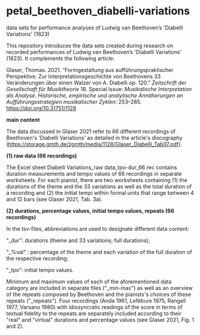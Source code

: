 # petal_beethoven_diabelli-variations
data sets for performance analyses of Ludwig van Beethoven’s 'Diabelli Variations' (1823)

This repository introduces the data sets created during research on recorded performances of Ludwig van Beethoven’s 'Diabelli Variations' (1823). It complements the following article:

Glaser, Thomas. 2021. “Formgestaltung aus aufführungspraktischer Perspektive. Zur Interpretationsgeschichte von Beethovens 33 Veränderungen über einen Walzer von A. Diabelli op. 120.” *Zeitschrift der Gesellschaft für Musiktheorie* 18. Special Issue: *Musikalische Interpretation als Analyse. Historische, empirische und analytische Annäherungen an Aufführungsstrategien musikalischer Zyklen*: 253–285. https://doi.org/10.31751/1128

**main content**

The data discussed in Glaser 2021 refer to 66 different recordings of Beethoven's 'Diabelli Variations' as detailed in the article's discography (https://storage.gmth.de/zgmth/media/1128/Glaser_Diabelli_Tab07.pdf).

**(1) raw data (66 recordings)**

The Excel sheet Diabelli Variations_raw data_tpo-dur_66 rec contains duration measurements and tempo values of 66 recordings in separate worksheets. For each pianist, there are two worksheets containing (1) the durations of the theme and the 33 variations as well as the total duration of a recording and (2) the initial tempi within formal units that range between 4 and 12 bars (see Glaser 2021, Tab. 3a).

**(2) durations, percentage values, initial tempo values, repeats (66 recordings)**

In the tsv-files, abbreviations are used to designate different data content:

"_dur": durations (theme and 33 variations; full durations);

"_%val" : percentage of the theme and each variation of the full duration of the respective recording;

"_tpo": initial tempo values.

Minimum and maximum values of each of the aforementioned data category are included in separate files ("_min-max") as well as an overview of the repeats composed by Beethoven and the pianists's choices of these repeats ("_repeats"). Four recordings (Anda 1961, Lefébure 1975, Rangell 1977, Varsano 1980) with idiosyncratic readings of the score in terms of textual fidelity to the repeats are separately included according to their "real" and "virtual" durations and percentage values (see Glaser 2021, Fig. 1 and 2).
